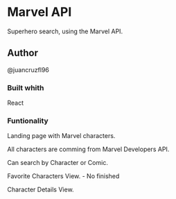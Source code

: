 # Marvel API

Superhero search, using the Marvel API.

## Author

@juancruzfl96

### Built whith

React

### Funtionality

Landing page with Marvel characters.

All characters are comming from Marvel Developers API.

Can search by Character or Comic.

Favorite Characters View. - No finished

Character Details View.
